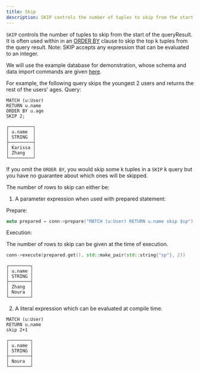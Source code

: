 ```yaml
---
title: Skip
description: SKIP controls the number of tuples to skip from the start of the queryResult.
---
```


`SKIP` controls the number of tuples to skip from the start of the queryResult. It is often used within in an [ORDER BY](/cypher/query-clauses/order-by)
clause to skip the top k tuples from the query result.
Note: SKIP accepts any expression that can be evaluated to an integer.

We will use the example database for demonstration, whose schema and data import commands are given [here](/cypher/query-clauses/example-database).

For example, the following query skips the youngest 2 users
and returns the rest of the users' ages.
Query:
```cypher
MATCH (u:User)
RETURN u.name
ORDER BY u.age
SKIP 2;
```
```
┌─────────┐
│ u.name  │
│ STRING  │
├─────────┤
│ Karissa │
│ Zhang   │
└─────────┘
```

If you omit the `ORDER BY`, you would skip some k tuples in a `SKIP` k query
but you have no guarantee about which ones will be skipped.


The number of rows to skip can either be:
1. A parameter expression when used with prepared statement:

Prepare:
```c++
auto prepared = conn->prepare("MATCH (u:User) RETURN u.name skip $sp")
```

Execution:

The number of rows to skip can be given at the time of execution.
```c++
conn->execute(prepared.get(), std::make_pair(std::string{"sp"}, 2))
```
```
┌────────┐
│ u.name │
│ STRING │
├────────┤
│ Zhang  │
│ Noura  │
└────────┘
```
2. A literal expression which can be evaluated at compile time.
```cypher
MATCH (u:User)
RETURN u.name
skip 2+1
```

```
┌────────┐
│ u.name │
│ STRING │
├────────┤
│ Noura  │
└────────┘
```
